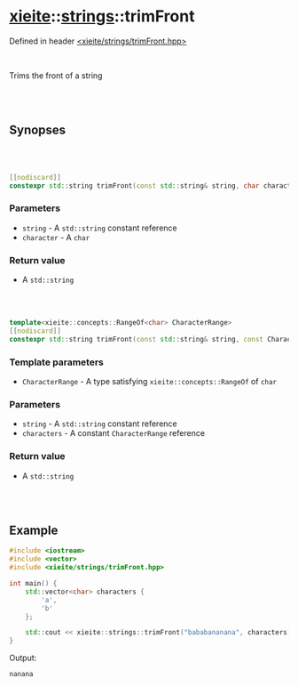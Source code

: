 # [xieite](../xieite.md)::[strings](../strings.md)::trimFront
Defined in header [<xieite/strings/trimFront.hpp>](../../include/xieite/strings/trimFront.hpp)

<br/>

Trims the front of a string

<br/><br/>

## Synopses

<br/><br/>

```cpp
[[nodiscard]]
constexpr std::string trimFront(const std::string& string, char character) noexcept;
```
### Parameters
- `string` - A `std::string` constant reference
- `character` - A `char`
### Return value
- A `std::string`

<br/><br/>

```cpp
template<xieite::concepts::RangeOf<char> CharacterRange>
[[nodiscard]]
constexpr std::string trimFront(const std::string& string, const CharacterRange& characters) noexcept;
```
### Template parameters
- `CharacterRange` - A type satisfying `xieite::concepts::RangeOf` of `char`
### Parameters
- `string` - A `std::string` constant reference
- `characters` - A constant `CharacterRange` reference
### Return value
- A `std::string`

<br/><br/>

## Example
```cpp
#include <iostream>
#include <vector>
#include <xieite/strings/trimFront.hpp>

int main() {
	std::vector<char> characters {
		'a',
		'b'
	};

	std::cout << xieite::strings::trimFront("bababananana", characters) << '\n';
}
```
Output:
```
nanana
```
